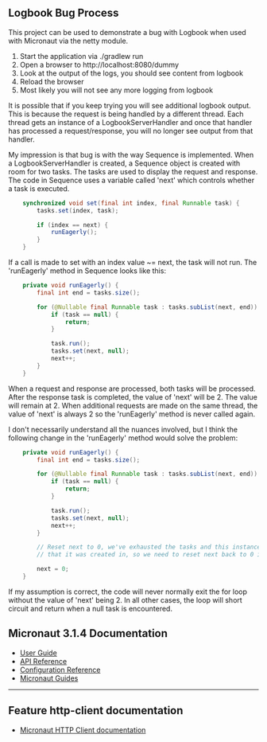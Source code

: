## Logbook Bug Process

This project can be used to demonstrate a bug with Logbook when used with Micronaut via the netty module.

1. Start the application via ./gradlew run
2. Open a browser to http://localhost:8080/dummy
3. Look at the output of the logs, you should see content from logbook
4. Reload the browser
5. Most likely you will not see any more logging from logbook

It is possible that if you keep trying you will see additional logbook output. This is because
the request is being handled by a different thread. Each thread gets an instance of a LogbookServerHandler
and once that handler has processed a request/response, you will no longer see output from 
that handler. 

My impression is that bug is with the way Sequence is implemented. When a LogbookServerHandler is
created, a Sequence object is created with room for two tasks. The tasks are used to display the
request and response. The code in Sequence uses a variable called 'next' which controls whether a
task is executed.

```java
    synchronized void set(final int index, final Runnable task) {
        tasks.set(index, task);

        if (index == next) {
            runEagerly();
        }
    }
```
If a call is made to set with an index value ~= next, the task will not run. The 'runEagerly' method in
Sequence looks like this:

```java
    private void runEagerly() {
        final int end = tasks.size();

        for (@Nullable final Runnable task : tasks.subList(next, end)) {
            if (task == null) {
                return;
            }

            task.run();
            tasks.set(next, null);
            next++;
        }
    }
```

When a request and response are processed, both tasks will be processed. After the response 
task is completed, the value of 'next' will be 2. The value will remain at 2. When additional 
requests are made on the same thread, the value of 'next' is always 2 so the 'runEagerly' method 
is never called again.

I don't necessarily understand all the nuances involved, but I think the following change in
the 'runEagerly' method would solve the problem:

```java
    private void runEagerly() {
        final int end = tasks.size();

        for (@Nullable final Runnable task : tasks.subList(next, end)) {
            if (task == null) {
                return;
            }

            task.run();
            tasks.set(next, null);
            next++;
        }

        // Reset next to 0, we've exhausted the tasks and this instance will live on in the thread
        // that it was created in, so we need to reset next back to 0 if we want to see any more output

        next = 0;
    }
```

If my assumption is correct, the code will never normally exit the for loop without the value 
of 'next' being 2. In all other cases, the loop will short circuit and return when a null task
is encountered.

## Micronaut 3.1.4 Documentation

- [User Guide](https://docs.micronaut.io/3.1.4/guide/index.html)
- [API Reference](https://docs.micronaut.io/3.1.4/api/index.html)
- [Configuration Reference](https://docs.micronaut.io/3.1.4/guide/configurationreference.html)
- [Micronaut Guides](https://guides.micronaut.io/index.html)
---

## Feature http-client documentation

- [Micronaut HTTP Client documentation](https://docs.micronaut.io/latest/guide/index.html#httpClient)

